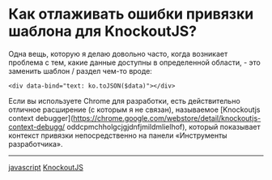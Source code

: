 # Как отлаживать ошибки привязки шаблона для KnockoutJS?

Одна вещь, которую я делаю довольно часто, когда возникает проблема с тем, какие данные доступны в определенной области, - это заменить шаблон / раздел чем-то вроде:

```
<div data-bind="text: ko.toJSON($data)"></div>
```

Если вы используете Chrome для разработки, есть действительно отличное расширение (с которым я не связан), называемое [Knockoutjs context debugger](https://chrome.google.com/webstore/detail/knockoutjs-context-debugg/ oddcpmchholgcjgjdnfjmildmlielhof), который показывает контекст привязки непосредственно на панели «Инструменты разработчика».

**********
[javascript](/tags/javascript.md)
[KnockoutJS](/tags/KnockoutJS.md)
